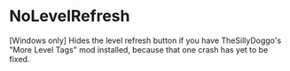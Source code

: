 # NoLevelRefresh

[Windows only] Hides the level refresh button if you have TheSillyDoggo's "More Level Tags" mod installed, because that one crash has yet to be fixed.